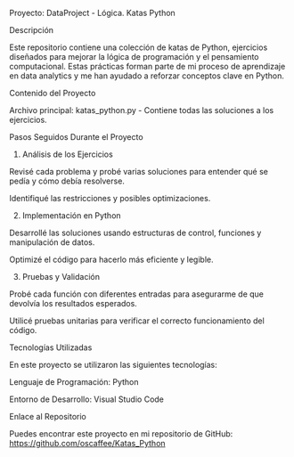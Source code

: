 Proyecto: DataProject - Lógica. Katas Python

Descripción

Este repositorio contiene una colección de katas de Python, ejercicios diseñados para mejorar la lógica de programación y el pensamiento computacional. Estas prácticas forman parte de mi proceso de aprendizaje en data analytics y me han ayudado a reforzar conceptos clave en Python.

Contenido del Proyecto

Archivo principal: katas_python.py - Contiene todas las soluciones a los ejercicios.

Pasos Seguidos Durante el Proyecto

1. Análisis de los Ejercicios

Revisé cada problema y probé varias soluciones para entender qué se pedía y cómo debía resolverse.

Identifiqué las restricciones y posibles optimizaciones.

2. Implementación en Python

Desarrollé las soluciones usando estructuras de control, funciones y manipulación de datos.

Optimizé el código para hacerlo más eficiente y legible.

3. Pruebas y Validación

Probé cada función con diferentes entradas para asegurarme de que devolvía los resultados esperados.

Utilicé pruebas unitarias para verificar el correcto funcionamiento del código.

Tecnologías Utilizadas

En este proyecto se utilizaron las siguientes tecnologías:

Lenguaje de Programación: Python

Entorno de Desarrollo: Visual Studio Code

Enlace al Repositorio

Puedes encontrar este proyecto en mi repositorio de GitHub: https://github.com/oscaffee/Katas_Python
